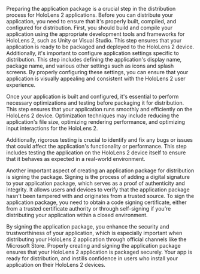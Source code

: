 Preparing the application package is a crucial step in the distribution process for HoloLens 2 applications. Before you can distribute your application, you need to ensure that it's properly built, compiled, and configured for distribution. First, you should build and compile your application using the appropriate development tools and frameworks for HoloLens 2, such as Unity or Visual Studio. This step ensures that your application is ready to be packaged and deployed to the HoloLens 2 device. Additionally, it's important to configure application settings specific to distribution. This step includes defining the application's display name, package name, and various other settings such as icons and splash screens. By properly configuring these settings, you can ensure that your application is visually appealing and consistent with the HoloLens 2 user experience.

Once your application is built and configured, it's essential to perform necessary optimizations and testing before packaging it for distribution. This step ensures that your application runs smoothly and efficiently on the HoloLens 2 device. Optimization techniques may include reducing the application's file size, optimizing rendering performance, and optimizing input interactions for the HoloLens 2.

Additionally, rigorous testing is crucial to identify and fix any bugs or issues that could affect the application's functionality or performance. This step includes testing the application on the HoloLens 2 device itself to ensure that it behaves as expected in a real-world environment.

Another important aspect of creating an application package for distribution is signing the package. Signing is the process of adding a digital signature to your application package, which serves as a proof of authenticity and integrity. It allows users and devices to verify that the application package hasn't been tampered with and originates from a trusted source. To sign the application package, you need to obtain a code signing certificate, either from a trusted certificate authority or through self-signing if you’re distributing your application within a closed environment.

By signing the application package, you enhance the security and trustworthiness of your application, which is especially important when distributing your HoloLens 2 application through official channels like the Microsoft Store. Properly creating and signing the application package ensures that your HoloLens 2 application is packaged securely. Your app is ready for distribution, and instills confidence in users who install your application on their HoloLens 2 devices.
